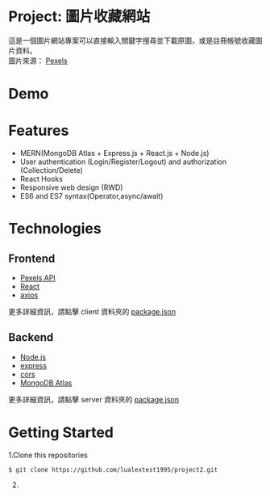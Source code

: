 # Project: 圖片收藏網站

這是一個圖片網站專案可以直接輸入關鍵字搜尋並下載原圖，或是註冊帳號收藏圖片資料。
<br />
圖片來源： [Pexels](https://www.pexels.com/)

# Demo

# Features

- MERN(MongoDB Atlas + Express.js + React.js + Node.js)
- User authentication (Login/Register/Logout) and authorization (Collection/Delete)
- React Hooks
- Responsive web design (RWD)
- ES6 and ES7 syntax(Operator,async/await)

# Technologies

## Frontend

- [Pexels API](https://www.pexels.com/api/)
- [React](https://zh-hant.reactjs.org/)
- [axios](https://github.com/axios/axios)

更多詳細資訊，請點擊 client 資料夾的 [package.json](https://github.com/lualextest1995/project2/blob/main/client/package.json)

## Backend

- [Node.js](https://nodejs.org/zh-tw/)
- [express](https://expressjs.com/zh-tw/)
- [cors](https://www.npmjs.com/package/cors)
- [MongoDB Atlas](https://www.mongodb.com/atlas/database)

更多詳細資訊，請點擊 server 資料夾的 [package.json](https://github.com/lualextest1995/project2/blob/main/server/package.json)

# Getting Started

1.Clone this repositories

```
$ git clone https://github.com/lualextest1995/project2.git
```

2.

